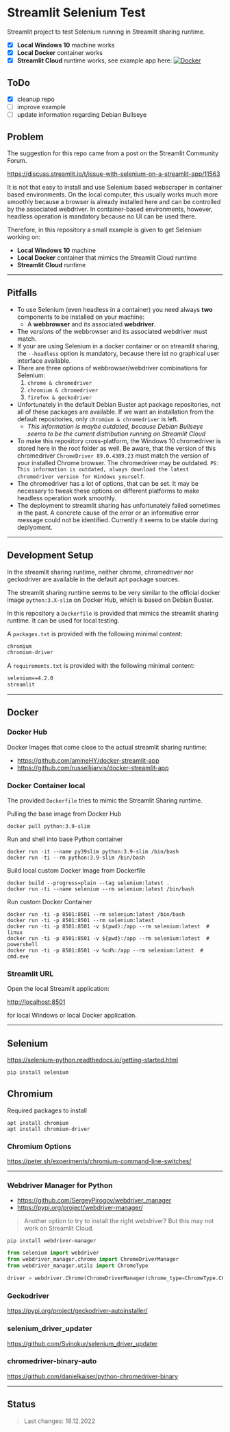 # Streamlit Selenium Test

Streamlit project to test Selenium running in Streamlit sharing runtime.

- [x] **Local Windows 10** machine works
- [x] **Local Docker** container works
- [x] **Streamlit Cloud** runtime works, see example app here: [![Docker](https://img.shields.io/badge/Go%20To-Streamlit%20Cloud-red?logo=streamlit)](https://franky1-streamlit-selenium-streamlit-app-joyzi2.streamlit.app/)

## ToDo

- [x] cleanup repo
- [ ] improve example
- [ ] update information regarding Debian Bullseye

## Problem

The suggestion for this repo came from a post on the Streamlit Community Forum.

<https://discuss.streamlit.io/t/issue-with-selenium-on-a-streamlit-app/11563>

It is not that easy to install and use Selenium based webscraper in container based environments.
On the local computer, this usually works much more smoothly because a browser is already installed here and can be controlled by the associated webdriver.
In container-based environments, however, headless operation is mandatory because no UI can be used there.

Therefore, in this repository a small example is given to get Selenium working on:

- **Local Windows 10** machine
- **Local Docker** container that mimics the Streamlit Cloud runtime
- **Streamlit Cloud** runtime

---

## Pitfalls

- To use Selenium (even headless in a container) you need always **two** components to be installed on your machine:
  - A **webbrowser** and its associated **webdriver**.
- The _versions_ of the webbrowser and its associated webdriver must match.
- If your are using Selenium in a docker container or on streamlit sharing, the `--headless` option is mandatory, because there ist no graphical user interface available.
- There are three options of webbrowser/webdriver combinations for Selenium:
    1. `chrome & chromedriver`
    2. `chromium & chromedriver`
    3. `firefox & geckodriver`
- Unfortunately in the default Debian Buster apt package repositories, not all of these packages are available. If we want an installation from the default repositories, only `chromium & chromedriver` is left.
  - *This information is maybe outdated, because Debian Bullseye seems to be the current distribution running on Streamlit Cloud*
- To make this repository cross-platform, the Windows 10 chromedriver is stored here in the root folder as well. Be aware, that the version of this chromedriver `ChromeDriver 89.0.4389.23` must match the version of your installed Chrome browser. The chromedriver may be outdated. `PS: This information is outdated, always download the latest chromedriver version for Windows yourself`.
- The chromedriver has a lot of options, that can be set. It may be necessary to tweak these options on different platforms to make headless operation work smoothly.
- The deployment to streamlit sharing has unfortunately failed sometimes in the past. A concrete cause of the error or an informative error message could not be identified. Currently it seems to be stable during deplyoment.

---

## Development Setup

In the streamlit sharing runtime, neither chrome, chromedriver nor geckodriver are available in the default apt package sources.

The streamlit sharing runtime seems to be very similar to the official docker image `python:3.X-slim` on Docker Hub, which is based on Debian Buster.

In this repository a `Dockerfile` is provided that mimics the streamlit sharing runtime. It can be used for local testing.

A `packages.txt` is provided with the following minimal content:

```txt
chromium
chromium-driver
```

A `requirements.txt` is provided with the following minimal content:

```txt
selenium==4.2.0
streamlit
```

---

## Docker

### Docker Hub

Docker Images that come close to the actual streamlit sharing runtime:

- <https://github.com/amineHY/docker-streamlit-app>
- <https://github.com/russelljjarvis/docker-streamlit-app>

### Docker Container local

The provided `Dockerfile` tries to mimic the Streamlit Sharing runtime.

Pulling the base image from Docker Hub

```shell
docker pull python:3.9-slim
```

Run and shell into base Python container

```shell
docker run -it --name py39slim python:3.9-slim /bin/bash
docker run -ti --rm python:3.9-slim /bin/bash
```

Build local custom Docker Image from Dockerfile

```shell
docker build --progress=plain --tag selenium:latest .
docker run -ti --name selenium --rm selenium:latest /bin/bash
```

Run custom Docker Container

```shell
docker run -ti -p 8501:8501 --rm selenium:latest /bin/bash
docker run -ti -p 8501:8501 --rm selenium:latest
docker run -ti -p 8501:8501 -v $(pwd):/app --rm selenium:latest  # linux
docker run -ti -p 8501:8501 -v ${pwd}:/app --rm selenium:latest  # powershell
docker run -ti -p 8501:8501 -v %cd%:/app --rm selenium:latest  # cmd.exe
```

### Streamlit URL

Open the local Streamlit application:

<http://localhost:8501>

for local Windows or local Docker application.

---

## Selenium

<https://selenium-python.readthedocs.io/getting-started.html>

```sh
pip install selenium
```

## Chromium

Required packages to install

```shell
apt install chromium
apt install chromium-driver
```

### Chromium Options

<https://peter.sh/experiments/chromium-command-line-switches/>

---

### Webdriver Manager for Python

- <https://github.com/SergeyPirogov/webdriver_manager>
- <https://pypi.org/project/webdriver-manager/>

> Another option to try to install the right webdriver? But this may not work on Streamlit Cloud.

```shell
pip install webdriver-manager
```

```python
from selenium import webdriver
from webdriver_manager.chrome import ChromeDriverManager
from webdriver_manager.utils import ChromeType

driver = webdriver.Chrome(ChromeDriverManager(chrome_type=ChromeType.CHROMIUM).install())
```

### Geckodriver

<https://pypi.org/project/geckodriver-autoinstaller/>

### selenium_driver_updater

<https://github.com/Svinokur/selenium_driver_updater>

### chromedriver-binary-auto

<https://github.com/danielkaiser/python-chromedriver-binary>

---

## Status

> Last changes: 18.12.2022
